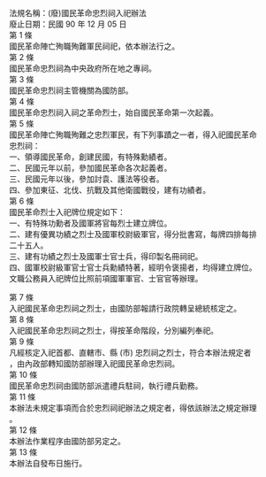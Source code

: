 法規名稱：(廢)國民革命忠烈祠入祀辦法  
廢止日期：民國 90 年 12 月 05 日  
第 1 條  
國民革命陣亡殉職殉難軍民祠祀，依本辦法行之。  
第 2 條  
國民革命忠烈祠為中央政府所在地之專祠。  
第 3 條  
國民革命忠烈祠主管機關為國防部。  
第 4 條  
國民革命忠烈祠入祠之革命烈士，始自國民革命第一次起義。  
第 5 條  
國民革命陣亡殉職殉難之忠烈軍民，有下列事蹟之一者，得入祀國民革命  
忠烈祠：  
一、領導國民革命，創建民國，有特殊勳績者。  
二、民國元年以前，參加國民革命各次起義者。  
三、民國元年以後，參加討袁、護法等役者。  
四、參加東征、北伐、抗戰及其他衛國戰役，建有功績者。  
第 6 條  
國民革命烈士入祀牌位規定如下：  
一、有特殊功勳者及國軍將官每烈士建立牌位。  
二、建有優異功績之烈士及國軍校尉級軍官，得分批書寫，每牌四排每排  
二十五人。  
三、建有功績之烈士及國軍士官士兵，得印製名冊祠祀。  
四、國軍校尉級軍官士官士兵勳績特著，經明令褒揚者，均得建立牌位。  
文職公務員入祀牌位比照前項國軍軍官、士官官等辦理。  


第 7 條  
入祀國民革命忠烈祠之烈士，由國防部報請行政院轉呈總統核定之。  
第 8 條  
入祀國民革命忠烈祠之烈士，得按革命階段，分別編列奉祀。  
第 9 條  
凡經核定入祀首都、直轄市、縣 (市) 忠烈祠之烈士，符合本辦法規定者  
，由內政部轉知國防部辦理入祀國民革命忠烈祠。  
第 10 條  
國民革命忠烈祠由國防部派遣禮兵駐祠，執行禮兵勤務。  
第 11 條  
本辦法未規定事項而合於忠烈祠祀辦法之規定者，得依該辦法之規定辦理  
。  
第 12 條  
本辦法作業程序由國防部另定之。  
第 13 條  
本辦法自發布日施行。  



